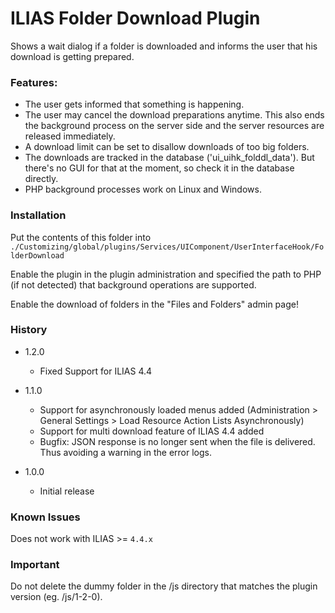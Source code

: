 # ILIAS Folder Download Plugin

Shows a wait dialog if a folder is downloaded and informs the user that his download is getting prepared.

### Features:
- The user gets informed that something is happening.
- The user may cancel the download preparations anytime. This also ends the background process on the server side and the server resources are released immediately.
- A download limit can be set to disallow downloads of too big folders.
- The downloads are tracked in the database ('ui_uihk_folddl_data'). But there's no GUI for that at the moment, so check it in the database directly.
- PHP background processes work on Linux and Windows.


### Installation
Put the contents of this folder into
`./Customizing/global/plugins/Services/UIComponent/UserInterfaceHook/FolderDownload`

Enable the plugin in the plugin administration and specified the path to PHP (if not detected) that background operations are supported.

Enable the download of folders in the "Files and Folders" admin page!


### History
- 1.2.0	
  - Fixed Support for ILIAS 4.4
- 1.1.0	
  - Support for asynchronously loaded menus added (Administration > General Settings > Load Resource Action Lists Asynchronously)
  - Support for multi download feature of ILIAS 4.4 added
  - Bugfix: JSON response is no longer sent when the file is delivered. Thus avoiding a warning in the error logs.

- 1.0.0	
  - Initial release


### Known Issues
Does not work with ILIAS >= `4.4.x`


### Important
Do not delete the dummy folder in the /js directory that matches the plugin version (eg. /js/1-2-0).

